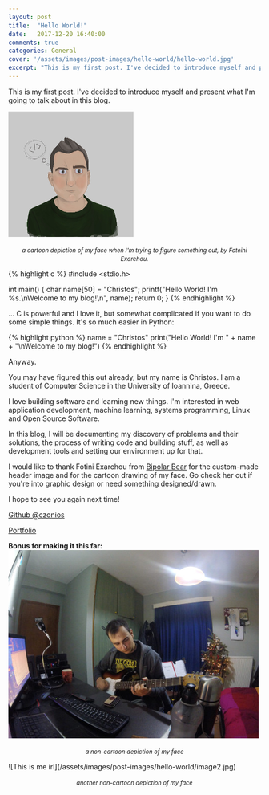 ```yaml
---
layout: post
title:  "Hello World!"
date:   2017-12-20 16:40:00
comments: true
categories: General
cover: '/assets/images/post-images/hello-world/hello-world.jpg'
excerpt: "This is my first post. I've decided to introduce myself and present what I'm going to talk about in this blog."
---
```


This is my first post. I've decided to introduce myself and present what I'm going to talk about in this blog.

![This is me](/assets/images/post-images/hello-world/profile.png)
<p style="text-align: center"><small><i>a cartoon depiction of my face when I'm trying to figure something out, by Foteini Exarchou.</i></small></p>


{% highlight c %}
#include <stdio.h>

int main() {
  char name[50] = "Christos";
  printf("Hello World! I'm %s.\nWelcome to my blog!\n", name);
  return 0;
}
{% endhighlight %}

... C is powerful and I love it, but somewhat complicated if you want to do some simple things. It's so much easier in Python:

{% highlight python %}
  name = "Christos"
  print("Hello World! I'm " + name + "\nWelcome to my blog!")
{% endhighlight %}

Anyway.

You may have figured this out already, but my name is Christos. I am a student of Computer Science in the University of Ioannina, Greece.

I love building software and learning new things. I'm interested in web application development, machine learning, systems programming, Linux and Open Source Software.

In this blog, I will be documenting my discovery of problems and their solutions, the process of writing code and building stuff, as well as development tools and setting our environment up for that.

I would like to thank Fotini Exarchou from [Bipolar Bear](https://bipolarbearcraft.wordpress.com) for the custom-made header image and for the cartoon drawing of my face. Go check her out if you're into graphic design or need something designed/drawn.

I hope to see you again next time!

[Github @czonios](https://github.com/czonios)

[Portfolio](https://czonios.github.io)

**Bonus for making it this far:**
![This is me playing guitar](/assets/images/post-images/hello-world/image1.jpg)
<p style="text-align: center"><small><i>a non-cartoon depiction of my face</i></small></p>
![This is me irl](/assets/images/post-images/hello-world/image2.jpg)
<p style="text-align: center"><small><i>another non-cartoon depiction of my face</i></small></p>
